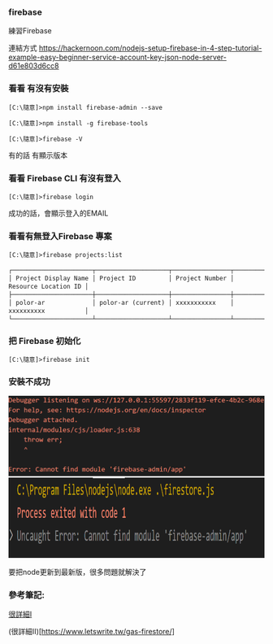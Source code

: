 ### firebase
練習Firebase

連結方式
https://hackernoon.com/nodejs-setup-firebase-in-4-step-tutorial-example-easy-beginner-service-account-key-json-node-server-d61e803d6cc8

### 看看 有沒有安裝 
```
[C:\隨意]>npm install firebase-admin --save
```
```
[C:\隨意]>npm install -g firebase-tools
```
```
[C:\隨意]>firebase -V 
```
有的話 有顯示版本

### 看看  Firebase CLI 有沒有登入
```
[C:\隨意]>firebase login
```
成功的話，會顯示登入的EMAIL

### 看看有無登入Firebase 專案
```
[C:\隨意]>firebase projects:list
```
```
┌──────────────────────┬────────────────────┬────────────────┬──────────────────────┐ 
│ Project Display Name │ Project ID         │ Project Number │ Resource Location ID │ 
├──────────────────────┼────────────────────┼────────────────┼──────────────────────┤ 
│ polor-ar             │ polor-ar (current) │ xxxxxxxxxxx    │ xxxxxxxxxx           │ 
└──────────────────────┴────────────────────┴────────────────┴──────────────────────┘ 
```

### 把 Firebase 初始化
```
[C:\隨意]>firebase init
```
### 安裝不成功
<img src="2021-11-07.png" width="508" height="158">
<img src="2021-11-09.png" width="508" height="158">

要把node更新到最新版，很多問題就解決了

### 參考筆記:
[很詳細I](https://www.letswrite.tw/cloud-functions-init/)

(很詳細II)[https://www.letswrite.tw/gas-firestore/]
